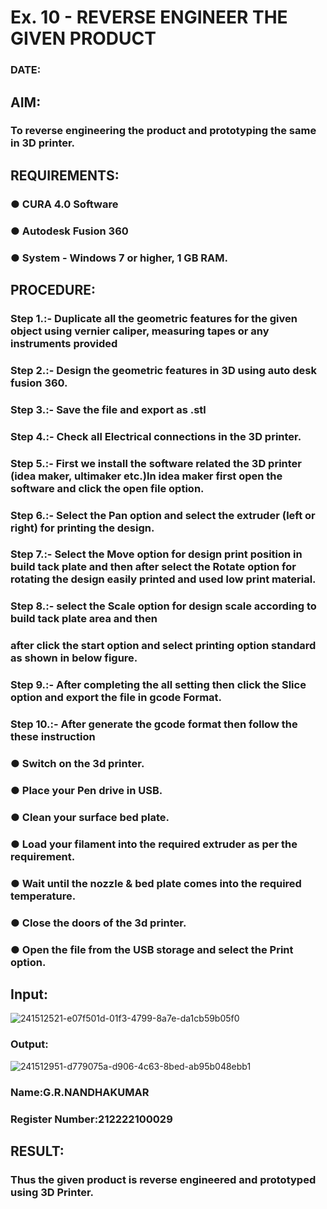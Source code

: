 # Ex. 10 - REVERSE ENGINEER THE GIVEN PRODUCT

### DATE: 

## AIM: 
### To reverse engineering the product and prototyping the same in 3D printer.

## REQUIREMENTS:
### ●	CURA 4.0 Software
### ●	 Autodesk Fusion 360
### ●	 System - Windows 7 or higher, 1 GB RAM.

## PROCEDURE:
### Step 1.:- Duplicate all the geometric features for the given object using vernier caliper, measuring tapes or any instruments provided
### Step 2.:- Design the geometric features in 3D using auto desk fusion 360.
### Step 3.:- Save the file and export as .stl
### Step 4.:- Check all Electrical connections in the 3D printer.
### Step 5.:- First we install the software related the 3D printer (idea maker, ultimaker etc.)In idea maker first open the software and click the open file option.
### Step 6.:- Select the Pan option and select the extruder (left or right) for printing the design.
### Step 7.:- Select the Move option for design print position in build tack plate and then after select the Rotate option for rotating the design easily printed and used low print material.
### Step 8.:- select the Scale option for design scale according to build tack plate area and then
### after click the start option and select printing option standard as shown in below figure.
### Step 9.:- After completing the all setting then click the Slice option and export the file in gcode Format.
### Step 10.:- After generate the gcode format then follow the these instruction 
  ###   ●	Switch on the 3d printer.
  ###   ●	Place your Pen drive in USB.
  ###   ●	Clean your surface bed plate.
  ###   ●	Load your filament into the required extruder as per the requirement.
  ###   ●	Wait until the nozzle & bed plate comes into the required temperature.
  ###   ●	Close the doors of the 3d printer.
  ###   ●	Open the file from the USB storage and select the Print option.

## Input:
![241512521-e07f501d-01f3-4799-8a7e-da1cb59b05f0](https://github.com/Nandhakumar1313/Ex.-10---REVERSE-ENGINEER-THE-GIVEN-PRODUCT/assets/120230694/8e2e2184-eda6-47d0-8591-a61a425994b9)

### Output:
![241512951-d779075a-d906-4c63-8bed-ab95b048ebb1](https://github.com/Nandhakumar1313/Ex.-10---REVERSE-ENGINEER-THE-GIVEN-PRODUCT/assets/120230694/12778797-d93a-4b67-a563-c02fb04edfb1)


### Name:G.R.NANDHAKUMAR
### Register Number:212222100029

## RESULT:
###   Thus the given product is reverse engineered and prototyped using 3D Printer.
